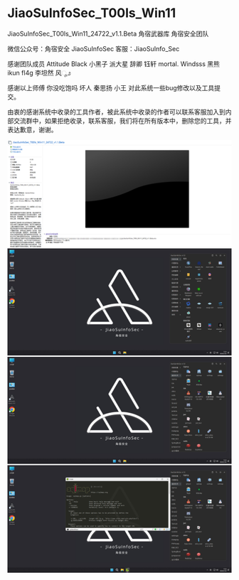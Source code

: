 # JiaoSuInfoSec_T00ls_Win11

JiaoSuInfoSec_T00ls_Win11_24722_v1.1.Beta
角宿武器库 
角宿安全团队

微信公众号：角宿安全  JiaoSuInfoSec
客服：JiaoSuInfo_Sec

感谢团队成员 Attitude  Black 小黑子 派大星 辞卿 钰轩 mortal. Windsss 黑熊 ikun  fl4g 李坦然 风ೄ೨

感谢以上师傅 你没吃饱吗  坏人 秦思扬 小王 对此系统一些bug修改以及工具提交。
 
由衷的感谢系统中收录的工具作者，被此系统中收录的作者可以联系客服加入到内部交流群中，如果拒绝收录，联系客服，我们将在所有版本中，删除您的工具，并表达歉意，谢谢。

![image](微信图片_20240722112353.png)
![image](微信截图_20240722112527.png)
![image](微信截图_20240722112538.png)
![image](微信截图_20240722112600.png)
